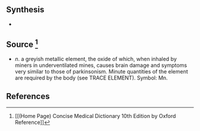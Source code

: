 ## Synthesis
- 
## Source [^1]
- $n$. a greyish metallic element, the oxide of which, when inhaled by miners in underventilated mines, causes brain damage and symptoms very similar to those of parkinsonism. Minute quantities of the element are required by the body (see TRACE ELEMENT). Symbol: Mn.
## References

[^1]: [[(Home Page) Concise Medical Dictionary 10th Edition by Oxford Reference]]